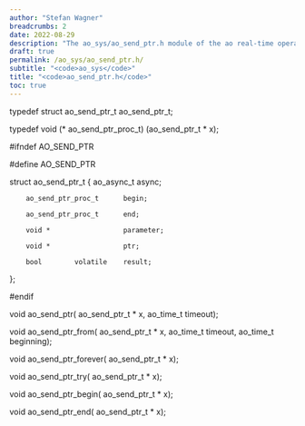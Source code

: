 ```yaml
---
author: "Stefan Wagner"
breadcrumbs: 2
date: 2022-08-29
description: "The ao_sys/ao_send_ptr.h module of the ao real-time operating system."
draft: true
permalink: /ao_sys/ao_send_ptr.h/ 
subtitle: "<code>ao_sys</code>"
title: "<code>ao_send_ptr.h</code>"
toc: true
---
```


typedef struct  ao_send_ptr_t   ao_send_ptr_t;

typedef void (*                 ao_send_ptr_proc_t) (ao_send_ptr_t * x);

#ifndef AO_SEND_PTR

#define AO_SEND_PTR

struct  ao_send_ptr_t
{
        ao_async_t              async;

        ao_send_ptr_proc_t      begin;

        ao_send_ptr_proc_t      end;

        void *                  parameter;

        void *                  ptr;

        bool        volatile    result;
};

#endif

void    ao_send_ptr(            ao_send_ptr_t * x, ao_time_t timeout);

void    ao_send_ptr_from(       ao_send_ptr_t * x, ao_time_t timeout, ao_time_t beginning);

void    ao_send_ptr_forever(    ao_send_ptr_t * x);

void    ao_send_ptr_try(        ao_send_ptr_t * x);

void    ao_send_ptr_begin(      ao_send_ptr_t * x);

void    ao_send_ptr_end(        ao_send_ptr_t * x);

